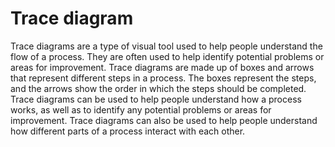 # Trace diagram

Trace diagrams are a type of visual tool used to help people understand the flow of a process. They are often used to help identify potential problems or areas for improvement. Trace diagrams are made up of boxes and arrows that represent different steps in a process. The boxes represent the steps, and the arrows show the order in which the steps should be completed. Trace diagrams can be used to help people understand how a process works, as well as to identify any potential problems or areas for improvement. Trace diagrams can also be used to help people understand how different parts of a process interact with each other.
